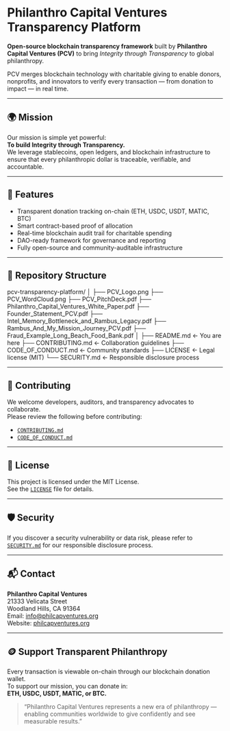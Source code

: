 # Philanthro Capital Ventures Transparency Platform

**Open-source blockchain transparency framework** built by **Philanthro Capital Ventures (PCV)** to bring *Integrity through Transparency* to global philanthropy.

PCV merges blockchain technology with charitable giving to enable donors, nonprofits, and innovators to verify every transaction — from donation to impact — in real time.

---

## 🌍 Mission

Our mission is simple yet powerful:  
**To build Integrity through Transparency.**  
We leverage stablecoins, open ledgers, and blockchain infrastructure to ensure that every philanthropic dollar is traceable, verifiable, and accountable.

---

## 🔗 Features

- Transparent donation tracking on-chain (ETH, USDC, USDT, MATIC, BTC)  
- Smart contract-based proof of allocation  
- Real-time blockchain audit trail for charitable spending  
- DAO-ready framework for governance and reporting  
- Fully open-source and community-auditable infrastructure  

---

## 🧠 Repository Structure

pcv-transparency-platform/
│
├── PCV_Logo.png
├── PCV_WordCloud.png
├── PCV_PitchDeck.pdf
├── Philanthro_Capital_Ventures_White_Paper.pdf
├── Founder_Statement_PCV.pdf
├── Intel_Memory_Bottleneck_and_Rambus_Legacy.pdf
├── Rambus_And_My_Mission_Journey_PCV.pdf
├── Fraud_Example_Long_Beach_Food_Bank.pdf
│
├── README.md                 ← You are here
├── CONTRIBUTING.md           ← Collaboration guidelines
├── CODE_OF_CONDUCT.md        ← Community standards
├── LICENSE                   ← Legal license (MIT)
└── SECURITY.md               ← Responsible disclosure process

---

## 🤝 Contributing

We welcome developers, auditors, and transparency advocates to collaborate.  
Please review the following before contributing:

- [`CONTRIBUTING.md`](./CONTRIBUTING.md)  
- [`CODE_OF_CONDUCT.md`](./CODE_OF_CONDUCT.md)

---

## 🧾 License

This project is licensed under the MIT License.  
See the [`LICENSE`](./LICENSE) file for details.

---

## 🛡️ Security

If you discover a security vulnerability or data risk, please refer to  
[`SECURITY.md`](./SECURITY.md) for our responsible disclosure process.

---

## 📬 Contact

**Philanthro Capital Ventures**  
21333 Velicata Street  
Woodland Hills, CA 91364  
Email: [info@philcapventures.org](mailto:info@philcapventures.org)  
Website: [philcapventures.org](https://philcapventures.org)

---

## 🪙 Support Transparent Philanthropy

Every transaction is viewable on-chain through our blockchain donation wallet.  
To support our mission, you can donate in:  
**ETH, USDC, USDT, MATIC, or BTC.**

> “Philanthro Capital Ventures represents a new era of philanthropy — enabling communities worldwide to give confidently and see measurable results.”
